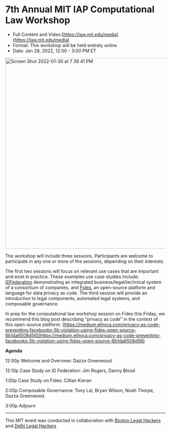 # 7th Annual MIT IAP Computational Law Workshop

* Full Content and Video:[https://law.mit.edu/media](https://law.mit.edu/media)
* Format: This workshop will be held entirely online
* Date: Jan 28, 2022, 12:00 - 3:00 PM ET

<img width="597" alt="Screen Shot 2022-01-30 at 7 39 41 PM" src="https://user-images.githubusercontent.com/2357755/151724850-d6bff2df-1e98-4860-b37b-e4fcd99c323e.png">


The workshop will include three sessions.  Participants are welcome to participate in any one or more of the sessions, depending on their interests.  

The first two sessions will focus on relevant use cases that are important and exist in practice.  These examples use case studies include: [IDFederation](https://idfederation.org/wp-content/uploads/2021/06/ID-Federation-Trust-Framework-June-2021-Final.pdf) demonstrating an integrated business/legal/technical system of a consortium of companies, and [Fides](https://ethyca.com/fides/), an open-source platform and language for data privacy as code.  The third session will provide an introduction to legal components, automated legal systems, and composable governance.

In prep for the computational law workshop session on Fides this Friday, we recommend this blog post describing "privacy as code" in the context of this open-source platform: [https://medium.ethyca.com/privacy-as-code-preventing-facebooks-5b-violation-using-fides-open-source-6b1da6508d56](https://medium.ethyca.com/privacy-as-code-preventing-facebooks-5b-violation-using-fides-open-source-6b1da6508d56) 

**Agenda**

12:00p  Welcome and Overview: Dazza Greenwood

12:10p  Case Study on ID Federation: Jim Rogers, Danny Blood 

1:00p   Case Study on Fides: Cillian Kieran 

2:00p   Composable Governance: Tony Lai, Bryan Wilson, Noah Thorpe, Dazza Greenwood. 

3:00p   Adjourn

-------------------------

This MIT event was conducted in collaboration with [Boston Legal Hackers](https://www.meetup.com/BostonLegalHackers/events/283450075) and [Delhi Legal Hackers](https://twitter.com/Delhihackers)
